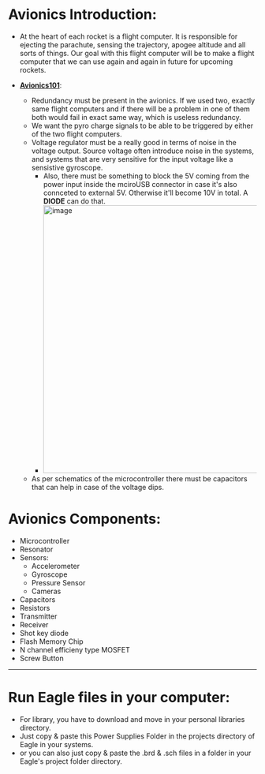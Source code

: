 # Avionics Introduction: 

- At the heart of each rocket is a flight computer. It is responsible for ejecting the parachute, sensing the trajectory, apogee altitude and all sorts of things.
Our goal with this flight computer will be to make a flight computer that we can use again and again in future for upcoming rockets.

- <u>__Avionics101__</u>:
  - Redundancy must be present in the avionics. If we used two, exactly same flight computers and if there will be a problem in one of them both would fail in exact same way, which is useless redundancy.
  - We want the pyro charge signals to be able to be triggered by either of the two flight computers.
  - Voltage regulator must be a really good in terms of noise in the voltage output. Source voltage often introduce noise in the systems, and systems that are very sensitive for the input voltage like a sensistive gyroscope.
    - Also, there must be something to block the 5V coming from the power input inside the mciroUSB connector in case it's also connceted to external 5V. Otherwise it'll become 10V in total. A **DIODE** can do that.
    - <img width="543" alt="image" src="https://github.com/rocket-tech-gsu/HPR_LVL1/assets/110617721/57ef1d58-e476-4d0f-9bf7-48a2c86836a5">
  - As per schematics of the microcontroller there must be capacitors that can help in case of the voltage dips.


# Avionics Components:
- Microcontroller
- Resonator
- Sensors:
  - Accelerometer
  - Gyroscope
  - Pressure Sensor
  - Cameras
- Capacitors
- Resistors
- Transmitter
- Receiver
- Shot key diode
- Flash Memory Chip
- N channel efficieny type MOSFET
- Screw Button
---------
# Run Eagle files in your computer:
- For library, you have to download and move in your personal libraries directory.
- Just copy & paste this Power Supplies Folder in the projects directory of Eagle in your systems.
- or you can also just copy & paste the .brd & .sch files in a folder in your Eagle's project folder directory.

